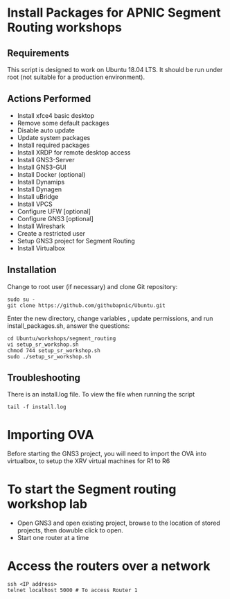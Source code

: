 # Install Packages for APNIC Segment Routing workshops
## Requirements
This script is designed to work on Ubuntu 18.04 LTS. It should be run under root (not suitable for a production environment).
## Actions Performed
* Install xfce4 basic desktop
* Remove some default packages
* Disable auto update
* Update system packages
* Install required packages
* Install XRDP for remote desktop access
* Install GNS3-Server
* Install GNS3-GUI
* Install Docker (optional)
* Install Dynamips
* Install Dynagen
* Install uBridge
* Install VPCS
* Configure UFW [optional]
* Configure GNS3 [optional]
* Install Wireshark
* Create a restricted user
* Setup GNS3 project for Segment Routing
* Install Virtualbox

## Installation
Change to root user (if necessary) and clone Git repository:
```
sudo su - 
git clone https://github.com/githubapnic/Ubuntu.git
```
Enter the new directory, change variables , update permissions, and run install_packages.sh, answer the questions:
```
cd Ubuntu/workshops/segment_routing
vi setup_sr_workshop.sh
chmod 744 setup_sr_workshop.sh
sudo ./setup_sr_workshop.sh
```
## Troubleshooting
There is an install.log file. To view the file when running the script
```
tail -f install.log
```
# Importing OVA
Before starting the GNS3 project, you will need to import the OVA into virtualbox, to setup the XRV virtual machines for R1 to R6

# To start the Segment routing workshop lab
* Open GNS3 and open existing project, browse to the location of stored projects, then dowuble click to open.
* Start one router at a time

# Access the routers over a network
```
ssh <IP address>
telnet localhost 5000 # To access Router 1
```
